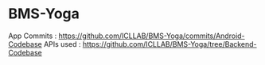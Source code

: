 # BMS-Yoga

App Commits : https://github.com/ICLLAB/BMS-Yoga/commits/Android-Codebase
APIs used : https://github.com/ICLLAB/BMS-Yoga/tree/Backend-Codebase


